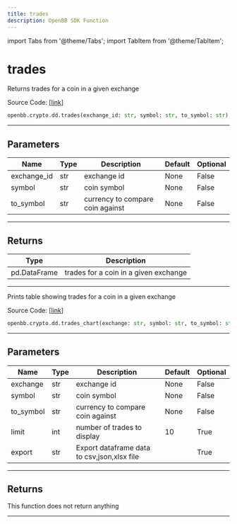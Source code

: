 ```yaml
---
title: trades
description: OpenBB SDK Function
---
```


import Tabs from '@theme/Tabs';
import TabItem from '@theme/TabItem';

# trades

<Tabs>
<TabItem value="model" label="Model" default>

Returns trades for a coin in a given exchange

Source Code: [[link](https://github.com/OpenBB-finance/OpenBBTerminal/tree/main/openbb_terminal/cryptocurrency/due_diligence/ccxt_model.py#L70)]

```python
openbb.crypto.dd.trades(exchange_id: str, symbol: str, to_symbol: str)
```

---

## Parameters

| Name | Type | Description | Default | Optional |
| ---- | ---- | ----------- | ------- | -------- |
| exchange_id | str | exchange id | None | False |
| symbol | str | coin symbol | None | False |
| to_symbol | str | currency to compare coin against | None | False |


---

## Returns

| Type | Description |
| ---- | ----------- |
| pd.DataFrame | trades for a coin in a given exchange |
---

</TabItem>
<TabItem value="view" label="Chart">

Prints table showing trades for a coin in a given exchange

Source Code: [[link](https://github.com/OpenBB-finance/OpenBBTerminal/tree/main/openbb_terminal/cryptocurrency/due_diligence/ccxt_view.py#L63)]

```python
openbb.crypto.dd.trades_chart(exchange: str, symbol: str, to_symbol: str, limit: int = 10, export: str = "")
```

---

## Parameters

| Name | Type | Description | Default | Optional |
| ---- | ---- | ----------- | ------- | -------- |
| exchange | str | exchange id | None | False |
| symbol | str | coin symbol | None | False |
| to_symbol | str | currency to compare coin against | None | False |
| limit | int | number of trades to display | 10 | True |
| export | str | Export dataframe data to csv,json,xlsx file |  | True |


---

## Returns

This function does not return anything

---

</TabItem>
</Tabs>
